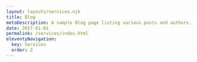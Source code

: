 ```yaml
---
layout: layouts/services.njk
title: Blog
metaDescription: A sample Blog page listing various posts and authors.
date: 2017-01-01
permalink: /services/index.html
eleventyNavigation:
  key: Services
  order: 2
---
```

